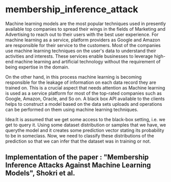 # membership_inference_attack

Machine learning models are the most popular techniques used in presently available top companies to spread their wings in the fields of Marketing and Advertising to reach
out to their users with the best user experience. For machine learning as a service, platform providers as Google and Amazon are responsible for their service to the customers. Most of the companies use machine learning techniques on the user's data to understand their activities and interests. These services enable businesses to leverage high-end machine learning and artificial technology without the requirement of being expertise in the domain. 

On the other hand, in this process machine learning is becoming responsible for the leakage of information on each data record they are trained on. This is a crucial aspect that needs attention as Machine learning is used as a service platform for most of the top-rated companies such as Google, Amazon, Oracle, and So on. A black box API available to the clients helps to construct a model based on the data sets uploads and operations can be performed on them using machine learning techniques.

Idea:It is assumed that we get some access to the black-box setting, i.e.  we get to  query  it.   Using  some  dataset  distribution  or  samples  that  we  have,  we  querythe model and it creates some prediction vector stating its probability to be in someclass.  Now, we need to classify these distributions of the prediction so that we can infer that the dataset was in training or not.

## Implementation of the paper : "Membership Inference Attacks Against Machine Learning Models", Shokri et al.



